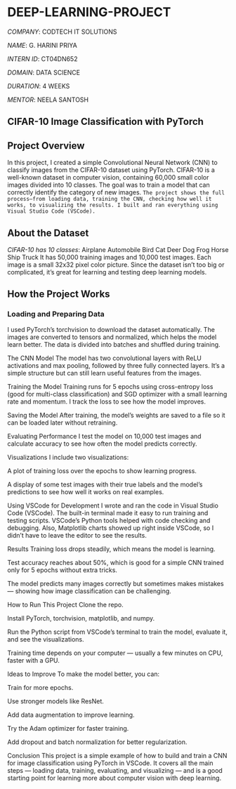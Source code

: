 # DEEP-LEARNING-PROJECT

*COMPANY*: CODTECH IT SOLUTIONS

*NAME*: G. HARINI PRIYA

*INTERN ID*: CT04DN652

*DOMAIN*: DATA SCIENCE

*DURATION*: 4 WEEKS

*MENTOR*: NEELA SANTOSH

## CIFAR-10 Image Classification with PyTorch 

## Project Overview
In this project, I created a simple Convolutional Neural Network (CNN) to classify images from the CIFAR-10 dataset using PyTorch. CIFAR-10 is a well-known dataset in computer vision, containing 60,000 small color images divided into 10 classes. The goal was to train a model that can correctly identify the category of new images.
`The project shows the full process—from loading data, training the CNN, checking how well it works, to visualizing the results. I built and ran everything using Visual Studio Code (VSCode).`

## About the Dataset
*CIFAR-10 has 10 classes*:
Airplane
Automobile
Bird
Cat
Deer
Dog
Frog
Horse
Ship
Truck
It has 50,000 training images and 10,000 test images. Each image is a small 32x32 pixel color picture. Since the dataset isn’t too big or complicated, it’s great for learning and testing deep learning models.

## How the Project Works

### Loading and Preparing Data
I used PyTorch’s torchvision to download the dataset automatically. The images are converted to tensors and normalized, which helps the model learn better. The data is divided into batches and shuffled during training.

The CNN Model
The model has two convolutional layers with ReLU activations and max pooling, followed by three fully connected layers. It’s a simple structure but can still learn useful features from the images.

Training the Model
Training runs for 5 epochs using cross-entropy loss (good for multi-class classification) and SGD optimizer with a small learning rate and momentum. I track the loss to see how the model improves.

Saving the Model
After training, the model’s weights are saved to a file so it can be loaded later without retraining.

Evaluating Performance
I test the model on 10,000 test images and calculate accuracy to see how often the model predicts correctly.

Visualizations
I include two visualizations:

A plot of training loss over the epochs to show learning progress.

A display of some test images with their true labels and the model’s predictions to see how well it works on real examples.

Using VSCode for Development
I wrote and ran the code in Visual Studio Code (VSCode). The built-in terminal made it easy to run training and testing scripts. VSCode’s Python tools helped with code checking and debugging. Also, Matplotlib charts showed up right inside VSCode, so I didn’t have to leave the editor to see the results.

Results
Training loss drops steadily, which means the model is learning.

Test accuracy reaches about 50%, which is good for a simple CNN trained only for 5 epochs without extra tricks.

The model predicts many images correctly but sometimes makes mistakes — showing how image classification can be challenging.

How to Run This Project
Clone the repo.

Install PyTorch, torchvision, matplotlib, and numpy.

Run the Python script from VSCode’s terminal to train the model, evaluate it, and see the visualizations.

Training time depends on your computer — usually a few minutes on CPU, faster with a GPU.

Ideas to Improve
To make the model better, you can:

Train for more epochs.

Use stronger models like ResNet.

Add data augmentation to improve learning.

Try the Adam optimizer for faster training.

Add dropout and batch normalization for better regularization.

Conclusion
This project is a simple example of how to build and train a CNN for image classification using PyTorch in VSCode. It covers all the main steps — loading data, training, evaluating, and visualizing — and is a good starting point for learning more about computer vision with deep learning.
